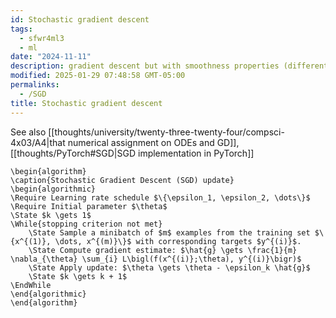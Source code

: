 ```yaml
---
id: Stochastic gradient descent
tags:
  - sfwr4ml3
  - ml
date: "2024-11-11"
description: gradient descent but with smoothness properties (differentiable or sub-differentiable)
modified: 2025-01-29 07:48:58 GMT-05:00
permalinks:
  - /SGD
title: Stochastic gradient descent
---
```


See also [[thoughts/university/twenty-three-twenty-four/compsci-4x03/A4|that numerical assignment on ODEs and GD]], [[thoughts/PyTorch#SGD|SGD implementation in PyTorch]]

```pseudo
\begin{algorithm}
\caption{Stochastic Gradient Descent (SGD) update}
\begin{algorithmic}
\Require Learning rate schedule $\{\epsilon_1, \epsilon_2, \dots\}$
\Require Initial parameter $\theta$
\State $k \gets 1$
\While{stopping criterion not met}
    \State Sample a minibatch of $m$ examples from the training set $\{x^{(1)}, \dots, x^{(m)}\}$ with corresponding targets $y^{(i)}$.
    \State Compute gradient estimate: $\hat{g} \gets \frac{1}{m} \nabla_{\theta} \sum_{i} L\bigl(f(x^{(i)};\theta), y^{(i)}\bigr)$
    \State Apply update: $\theta \gets \theta - \epsilon_k \hat{g}$
    \State $k \gets k + 1$
\EndWhile
\end{algorithmic}
\end{algorithm}
```
